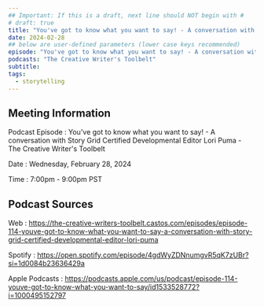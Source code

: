 ```yaml
---
## Important: If this is a draft, next line should NOT begin with #
# draft: true
title: "You've got to know what you want to say! - A conversation with Story Grid Certified Developmental Editor Lori Puma - The Creative Writer's Toolbelt"
date: 2024-02-28
## below are user-defined parameters (lower case keys recommended)
episode: "You've got to know what you want to say! - A conversation with Story Grid Certified Developmental Editor Lori Puma"
podcasts: "The Creative Writer's Toolbelt"
subtitle:
tags:
  - storytelling
---
```


## Meeting Information

Podcast Episode
:   You've got to know what you want to say! - A conversation with Story Grid Certified Developmental Editor Lori Puma - The Creative Writer's Toolbelt

Date
:   Wednesday, February 28, 2024

Time
:   7:00pm - 9:00pm PST

## Podcast Sources

Web
:   https://the-creative-writers-toolbelt.castos.com/episodes/episode-114-youve-got-to-know-what-you-want-to-say-a-conversation-with-story-grid-certified-developmental-editor-lori-puma

Spotify
:   https://open.spotify.com/episode/4gdWyZDNnumgvR5qK7zUBr?si=1d0084b23636429a

Apple Podcasts
:   https://podcasts.apple.com/us/podcast/episode-114-youve-got-to-know-what-you-want-to-say/id1533528772?i=1000495152797

